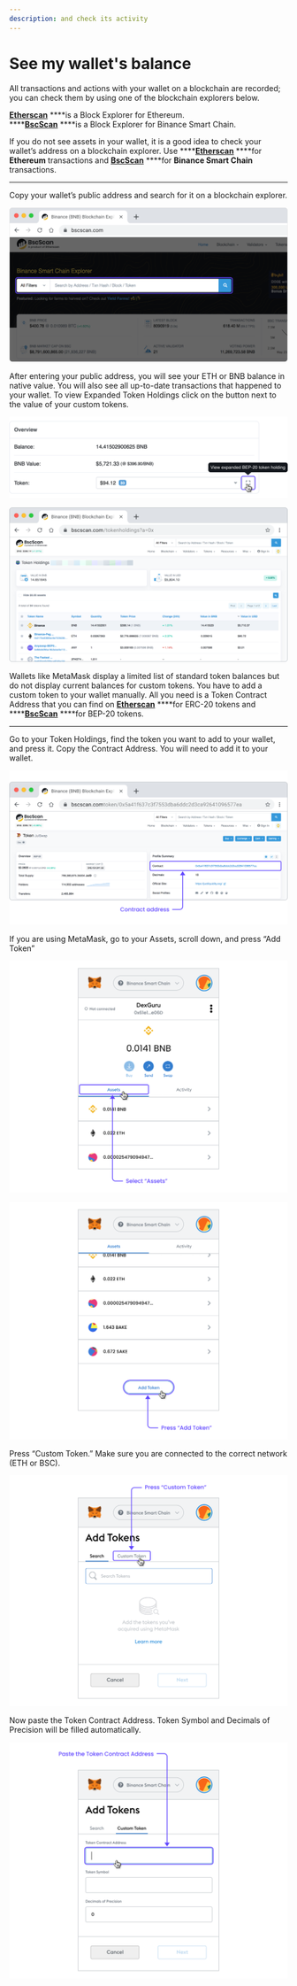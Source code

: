 ```yaml
---
description: and check its activity
---
```


# See my wallet's balance

All transactions and actions with your wallet on a blockchain are recorded; you can check them by using one of the blockchain explorers below. 

[**Etherscan**](https://etherscan.io/) ****is a Block Explorer for Ethereum.   
****[**BscScan**](https://bscscan.com/) ****is a Block Explorer for Binance Smart Chain.

If you do not see assets in your wallet, it is a good idea to check your wallet’s address on a blockchain explorer. Use ****[**Etherscan**](https://etherscan.io/) ****for **Ethereum** transactions and [**BscScan**](https://bscscan.com/) ****for **Binance Smart Chain** transactions.    
****

Copy your wallet’s public address and search for it on a blockchain explorer.

![](../.gitbook/assets/001.png)



After entering your public address, you will see your ETH or BNB balance in native value. You will also see all up-to-date transactions that happened to your wallet. To view Expanded Token Holdings click on the button next to the value of your custom tokens.

![](../.gitbook/assets/002.png)

![](../.gitbook/assets/003%20%281%29.png)



Wallets like MetaMask display a limited list of standard token balances but do not display current balances for custom tokens. You have to add a custom token to your wallet manually. All you need is a Token Contract Address that you can find on [**Etherscan**](https://etherscan.io/) ****for ERC-20 tokens and ****[**BscScan**](https://bscscan.com/) ****for BEP-20 tokens.   
****

Go to your Token Holdings, find the token you want to add to your wallet, and press it. Copy the Contract Address. You will need to add it to your wallet.

![](../.gitbook/assets/004%20%281%29.png)



If you are using MetaMask, go to your Assets, scroll down, and press “Add Token”

![](../.gitbook/assets/005.png)

![](../.gitbook/assets/006%20%281%29.png)

Press “Custom Token.” Make sure you are connected to the correct network \(ETH or BSC\).

![](../.gitbook/assets/007%20%281%29.png)



Now paste the Token Contract Address. Token Symbol and Decimals of Precision will be filled automatically.

![](../.gitbook/assets/008.png)

